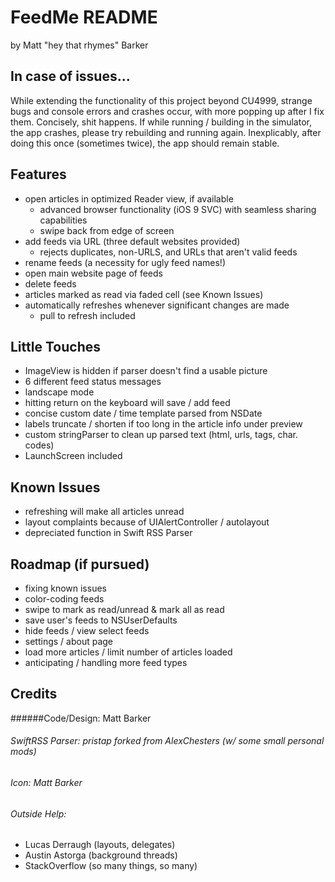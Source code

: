 # FeedMe README 
by Matt "hey that rhymes" Barker

## In case of issues...
While extending the functionality of this project beyond CU4999, strange bugs and console errors and crashes occur, with more popping up after I fix them. Concisely, shit happens. If while running / building in the simulator, the app crashes, please try rebuilding and running again. Inexplicably, after doing this once (sometimes twice), the app should remain stable. 

## Features
- open articles in optimized Reader view, if available
	- advanced browser functionality (iOS 9 SVC) with seamless sharing capabilities
	- swipe back from edge of screen
- add feeds via URL (three default websites provided)
	- rejects duplicates, non-URLS, and URLs that aren't valid feeds
- rename feeds (a necessity for ugly feed names!)
- open main website page of feeds
- delete feeds
- articles marked as read via faded cell (see Known Issues)
- automatically refreshes whenever significant changes are made
	- pull to refresh included

## Little Touches
- ImageView is hidden if parser doesn't find a usable picture
- 6 different feed status messages
- landscape mode
- hitting return on the keyboard will save / add feed
- concise custom date / time template parsed from NSDate
- labels truncate / shorten if too long in the article info under preview
- custom stringParser to clean up parsed text (html, urls, tags, char. codes)
- LaunchScreen included

## Known Issues
- refreshing will make all articles unread
- layout complaints because of UIAlertController / autolayout
- depreciated function in Swift RSS Parser

## Roadmap (if pursued)
- fixing known issues
- color-coding feeds
- swipe to mark as read/unread & mark all as read
- save user's feeds to NSUserDefaults
- hide feeds / view select feeds
- settings / about page
- load more articles / limit number of articles loaded
- anticipating / handling more feed types

## Credits
######Code/Design: Matt Barker

###### SwiftRSS Parser: pristap forked from AlexChesters (w/ some small personal mods)

###### Icon: Matt Barker

###### Outside Help: 
- Lucas Derraugh (layouts, delegates)
- Austin Astorga (background threads)
- StackOverflow (so many things, so many)
